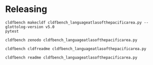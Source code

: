 # Releasing

```shell
cldfbench makecldf cldfbench_languageatlasofthepacificarea.py --glottolog-version v5.0
pytest
```

```shell
cldfbench zenodo cldfbench_languageatlasofthepacificarea.py
```

```shell
cldfbench cldfreadme cldfbench_languageatlasofthepacificarea.py 
```

```shell
cldfbench readme cldfbench_languageatlasofthepacificarea.py 
```
